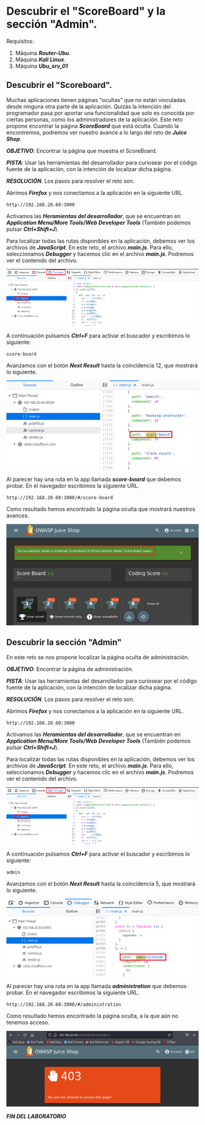 # Descubrir el "ScoreBoard" y la sección "Admin".
      
      

Requisitos:
1. Máquina ***Router-Ubu***.
2. Máquina ***Kali Linux***.
3. Máquina ***Ubu_srv_01***

## Descubrir el "Scoreboard".

Muchas aplicaciones tienen páginas "ocultas" que no están vinculadas desde ninguna otra parte de la aplicación. Quizás la intención del programador pasa por aportar una funcionalidad que solo es conocida por ciertas personas, como los administradores de la aplicación. Este reto propone encontrar la página ***ScoreBoard*** que está oculta. Cuando la encontremos, podremos ver nuestro avance a lo largo del reto de ***Juice Shop***.

***OBJETIVO***: Encontrar la página que muestra el ScoreBoard.

***PISTA***: Usar las herramientas del desarrollador para curiosear por el código fuente de la aplicación, con la intención de localizar dicha página.


***RESOLUCIÓN***. Los pasos para resolver el reto son.

Abrimos ***Firefox*** y nos conectamos a la aplicación en la siguiente URL.
```
http://192.168.20.60:3000
```

Activamos las ***Heramientas del desarrollador***, que se encuentran en ***Application Menu/More Tools/Web Developer Tools*** (También podemos pulsar ***Ctrl+Shift+J***).

Para localizar todas las rutas disponibles en la aplicación, debemos ver los archivos de ***JavaScript***. En este reto, el archivo ***main.js***. Para ello, seleccionamos ***Debugger*** y hacemos clic en el archivo ***main.js***. Podremos ver el contenido del archivo.

![main.js](../img/lab-25-C/202211212028.png)

A continuación pulsamos ***Ctrl+F*** para activar el buscador y escribimos lo siguiente:
```
score-board
```

Avanzamos con el botón ***Next Result*** hasta la coincidencia 12, que mostrará lo siguiente.

![Coincidencia](../img/lab-25-C/202211212034.png)

Al parecer hay una ruta en la app llamada ***score-board*** que debemos probar. En el navegador escribimos la siguiente URL.
```
http://192.168.20.60:3000/#/score-board
```

Como resultado hemos encontrado la página oculta que mostrará nuestros avances.

![Scoreboard](../img/lab-25-C/202211212038.png)



## Descubrir la sección "Admin"

En este reto se nos propone localizar la página oculta de administración. 


***OBJETIVO***: Encontrar la página de administración.

***PISTA***: Usar las herramientas del desarrollador para curiosear por el código fuente de la aplicación, con la intención de localizar dicha página.


***RESOLUCIÓN***. Los pasos para resolver el reto son.

Abrimos ***Firefox*** y nos conectamos a la aplicación en la siguiente URL.
```
http://192.168.20.60:3000
```

Activamos las ***Heramientas del desarrollador***, que se encuentran en ***Application Menu/More Tools/Web Developer Tools*** (También podemos pulsar ***Ctrl+Shift+J***).

Para localizar todas las rutas disponibles en la aplicación, debemos ver los archivos de ***JavaScript***. En este reto, el archivo ***main.js***. Para ello, seleccionamos ***Debugger*** y hacemos clic en el archivo ***main.js***. Podremos ver el contenido del archivo.

![main.js](../img/lab-25-C/202211212028.png)

A continuación pulsamos ***Ctrl+F*** para activar el buscador y escribimos lo siguiente:
```
admin
```

Avanzamos con el botón ***Next Result*** hasta la coincidencia 5, que mostrará lo siguiente.

![Coincidencia](../img/lab-25-C/202211212043.png)

Al parecer hay una ruta en la app llamada ***administration*** que debemos probar. En el navegador escribimos la siguiente URL.
```
http://192.168.20.60:3000/#/administration
```

Como resultado hemos encontrado la página oculta, a la que aún no tenemos acceso.

![Administration](../img/lab-25-C/202211212046.png)

***FIN DEL LABORATORIO***

